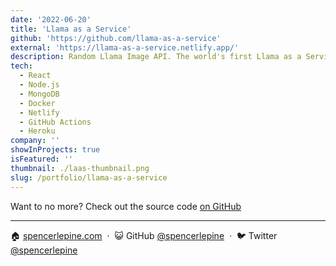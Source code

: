 ```yaml
---
date: '2022-06-20'
title: 'Llama as a Service'
github: 'https://github.com/llama-as-a-service'
external: 'https://llama-as-a-service.netlify.app/'
description: Random Llama Image API. The world's first Llama as a Service (LaaS)
tech:
  - React
  - Node.js
  - MongoDB
  - Docker
  - Netlify
  - GitHub Actions
  - Heroku
company: ''
showInProjects: true
isFeatured: ''
thumbnail: ./laas-thumbnail.png
slug: /portfolio/llama-as-a-service
---
```


Want to no more? Check out the source code [on GitHub](https://github.com/llama-as-a-service)

---

🏠 [spencerlepine.com](https://www.spencerlepine.com) &nbsp;&middot;&nbsp; 😺 GitHub [@spencerlepine](https://github.com/spencerlepine) &nbsp;&middot;&nbsp; 🐦 Twitter [@spencerlepine](http://twitter.com/spencerlepine)